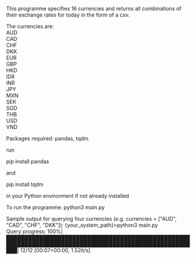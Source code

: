 This programme specifies 16 currencies and returns all combinations of their exchange rates for today in the form of a csv.

The currencies are:  
AUD  
CAD  
CHF  
DKK  
EUR  
GBP  
HKD  
IDR  
INR  
JPY  
MXN  
SEK  
SGD  
THB  
USD  
VND  

Packages required: pandas, tqdm

run

pip install pandas

and

pip install tqdm

in your Python environment if not already installed


To run the programme: python3 main.py

Sample output for querying four currencies (e.g. currencies = ["AUD", "CAD", "CHF", "DKK"]):
{your_system_path}>python3 main.py  
Query progress: 100%|███████████████████████████████████████████████████████████████████████████████████████████████████████| 12/12 [00:07<00:00,  1.52it/s]
